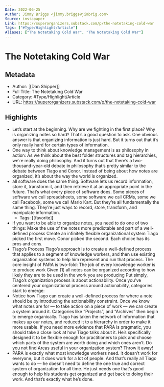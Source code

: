 ```yaml
---
Date: 2022-06-25
Author: Jimmy Briggs <jimmy.briggs@jimbrig.com>
Source: instapaper
Link: https://superorganizers.substack.com/p/the-notetaking-cold-war
Tags: ["#Type/Highlight/Article"]
Aliases: ["The Notetaking Cold War", "The Notetaking Cold War"]
---
```

# The Notetaking Cold War

## Metadata
- Author: [[Dan Shipper]]
- Full Title: The Notetaking Cold War
- Category: #Type/Highlight/Article
- URL: https://superorganizers.substack.com/p/the-notetaking-cold-war

## Highlights
- Let’s start at the beginning. Why are we fighting in the first place? Why is organizing notes so hard?
  That’s a good question to ask.
  One obvious answer is that organizing information is just hard. But it turns out that it’s only really hard for certain types of information.
- One way to think about knowledge management is as philosophy in action:
  As we think about the best folder structures and tag hierarchies, we’re really doing philosophy. And it turns out that there’s a two-thousand-year-old debate in philosophy that’s pretty similar to the debate between Tiago and Conor.
  Instead of being about how notes are organized, it’s about the way the world is organized.
- all software does the same thing.
  Software lets us record information, store it, transform it, and then retrieve it at an appropriate point in the future.
  That’s what every piece of software does. Some pieces of software we call spreadsheets, some software we call CRMs, some we call Facebook, some we call Mario Kart. But they’re all fundamentally the same thing.
  They’re just ways to record, store, transform, and manipulate information.
    - Tags: [[favorite]] 
- If you want to be able to organize notes, you need to do one of two things:
  Make the use of the notes more predictable and part of a well-defined process
  Create an infinitely flexible organizational system
  Tiago picked the first move. Conor picked the second. Each choice has its pros and cons.
- Tiago’s Process
  Tiago’s approach is to create a well-defined process that applies to a segment of knowledge workers, and then use existing organization systems to help him represent and run that process.
  The core insight of PARA is two-fold:
  The job of every knowledge worker is to produce work
  Given (1) all notes can be organized according to how likely they are to be used in the work you are producing
  Put simply, Tiago’s organization process is about actionability. Once you’ve centered your organizational process around actionability, categories start to emerge:
- Notice how Tiago can create a well-defined process for where a note should be by introducing the actionability constraint. Once we know what notes are for — to take action on a piece of work — we can create a system around it. Categories like “Projects”, and “Archives” then begin to emerge organically.
  Tiago has taken the network of information that makes up our notes, and reduced it to a hierarchy in order to make it more usable.
  If you need more evidence that PARA is pragmatic, you should take a close look at how Tiago talks about it. He’s specifically designed it to be flexible enough for practitioners to pick and choose which parts of the system are worth doing and which ones aren’t. Do you not find Areas useful in your organization system? Throw it away!
- PARA is exactly what most knowledge workers need. It doesn’t work for everyone, but it does work for a lot of people. And that’s really all Tiago wants to do — he doesn’t need to define the one true and correct system of organization for all time. He just needs one that’s good enough to help his students get organized and get back to doing their work.
  And that’s exactly what he’s done.
